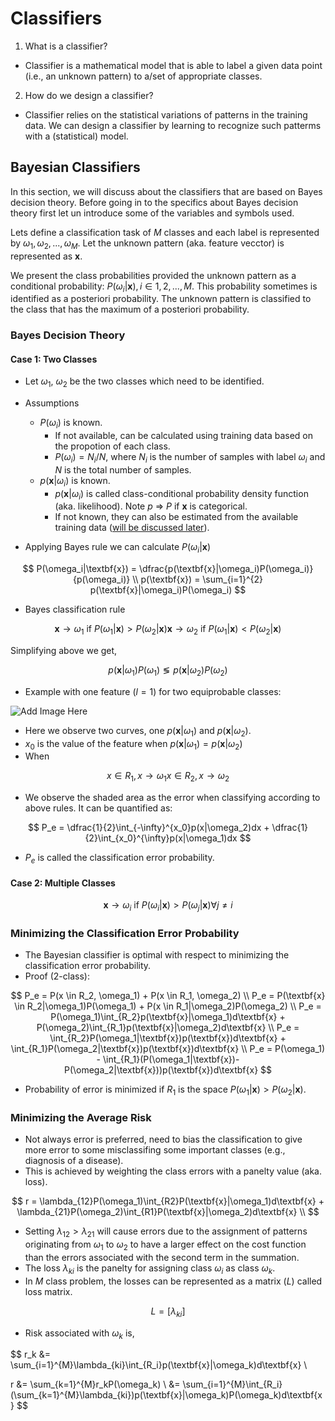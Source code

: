 # Classifiers

1. What is a classifier?

- Classifier is a mathematical model that is able to label a given data point (i.e., an unknown pattern) to a/set of appropriate classes.

2. How do we design a classifier?

- Classifier relies on the statistical variations of patterns in the training data. We can design a classifier by learning to recognize such patterms with a (statistical) model.

## Bayesian Classifiers

In this section, we will discuss about the classifiers that are based on Bayes decision theory. Before going in to the specifics about Bayes decision theory first let un introduce some of the variables and symbols used.

Lets define a classification task of $M$ classes and each label is represented by $\omega_1, \omega_2, ..., \omega_M$. Let the unknown pattern (aka. feature vecctor) is represented as $\textbf{x}$.

We present the class probabilities provided the unknown pattern as a conditional probability: $P(\omega_i|\textbf{x}), i \in {1, 2, ..., M}$. This probability sometimes is identified as a posteriori probability. The unknown pattern is classified to the class that has the maximum of a posteriori probability.

### Bayes Decision Theory

#### Case 1: Two Classes

- Let $\omega_1$, $\omega_2$ be the two classes which need to be identified.

- Assumptions
	- $P(\omega_i)$ is known.
		- If not available, can be calculated using training data based on the propotion of each class.
		- $P(\omega_i) = N_i / N$, where $N_i$ is the number of samples with label $\omega_i$ and $N$ is the total number of samples.
	- $p(\textbf{x}|\omega_i)$ is known.
		- $p(\textbf{x}|\omega_i)$ is called class-conditional probability density function (aka. likelihood). Note $p$ => $P$ if $\textbf{x}$ is categorical.
		- If not known, they can also be estimated from the available training data ([will be discussed later](/link_not_found)).

- Applying Bayes rule we can calculate $P(\omega_i|\textbf{x})$

$$
	P(\omega_i|\textbf{x}) = \dfrac{p(\textbf{x}|\omega_i)P(\omega_i)}{p(\omega_i)} \\
	p(\textbf{x}) = \sum_{i=1}^{2} p(\textbf{x}|\omega_i)P(\omega_i)
$$

- Bayes classification rule

$$
	\textbf{x} \rightarrow \omega_1 \text{ if } P(\omega_1|\textbf{x}) > P(\omega_2|\textbf{x})
	\textbf{x} \rightarrow \omega_2 \text{ if } P(\omega_1|\textbf{x}) < P(\omega_2|\textbf{x})
	% \textbf{x} -> \omega_1 or \omega_2 if P(\omega_1|\textbf{x}) = P(\omega_2|\textbf{x})
$$

Simplifying above we get,

$$
	p(\textbf{x}|\omega_1)P(\omega_1) \lessgtr p(\textbf{x}|\omega_2)P(\omega_2)
$$

- Example with one feature ($l=1$) for two equiprobable classes:

![Add Image Here](\image_not_found)

- Here we observe two curves, one $p(\textbf{x}|\omega_1)$ and $p(\textbf{x}|\omega_2)$.
- $x_0$ is the value of the feature when $p(\textbf{x}|\omega_1) = p(\textbf{x}|\omega_2)$
- When 

$$
x \in R_1, x \rightarrow \omega_1
x \in R_2, x \rightarrow \omega_2
$$

- We observe the shaded area as the error when classifying according to above rules. It can be quantified as:

$$
P_e = \dfrac{1}{2}\int_{-\infty}^{x_0}p(x|\omega_2)dx + \dfrac{1}{2}\int_{x_0}^{\infty}p(x|\omega_1)dx
$$

- $P_e$ is called the classification error probability.

#### Case 2: Multiple Classes

$$
	\textbf{x} \rightarrow \omega_i \text{ if } P(\omega_i|\textbf{x}) > P(\omega_j|\textbf{x}) \forall j \ne i
$$

### Minimizing the Classification Error Probability

- The Bayesian classifier is optimal with respect to minimizing the classification error probability.
- Proof (2-class):
	
$$
P_e = P(x \in R_2, \omega_1) + P(x \in R_1, \omega_2) \\
P_e = P(\textbf{x} \in R_2|\omega_1)P(\omega_1) + P(x \in R_1|\omega_2)P(\omega_2) \\
P_e = P(\omega_1)\int_{R_2}p(\textbf{x}|\omega_1)d\textbf{x} + P(\omega_2)\int_{R_1}p(\textbf{x}|\omega_2)d\textbf{x} \\ 
P_e = \int_{R_2}P(\omega_1|\textbf{x})p(\textbf{x})d\textbf{x} + \int_{R_1}P(\omega_2|\textbf{x})p(\textbf{x})d\textbf{x} \\
P_e = P(\omega_1) - \int_{R_1}(P(\omega_1|\textbf{x})-P(\omega_2|\textbf{x}))p(\textbf{x})d\textbf{x}
$$

- Probability of error is minimized if $R_1$ is the space $P(\omega_1|\textbf{x}) > P(\omega_2|\textbf{x})$.

### Minimizing the Average Risk

- Not always error is preferred, need to bias the classification to give more error to some misclassifing some important classes (e.g., diagnosis of a disease).
- This is achieved by weighting the class errors with a panelty value (aka. loss).

$$
r = \lambda_{12}P(\omega_1)\int_{R2}P(\textbf{x}|\omega_1)d\textbf{x} + \lambda_{21}P(\omega_2)\int_{R1}P(\textbf{x}|\omega_2)d\textbf{x} \\
$$

- Setting $\lambda_{12} > \lambda_{21}$ will cause errors due to the assignment of patterns originating from $\omega_1$ to $\omega_2$ to have a larger effect on the cost function than the errors associated with the second term in the summation.
- The loss $\lambda_{ki}$ is the panelty for assigning class $\omega_i$ as class $\omega_k$.
- In $M$ class problem, the losses can be represented as a matrix ($L$) called loss matrix.

$$
L = [\lambda_{ki}]
$$

- Risk associated with $\omega_k$ is,

$$
r_k &= \sum_{i=1}^{M}\lambda_{ki}\int_{R_i}p(\textbf{x}|\omega_k)d\textbf{x} \\

r &= \sum_{k=1}^{M}r_kP(\omega_k) \\
&= \sum_{i=1}^{M}\int_{R_i}(\sum_{k=1}^{M}\lambda_{ki})p(\textbf{x}|\omega_k)P(\omega_k)d\textbf{x}
$$

